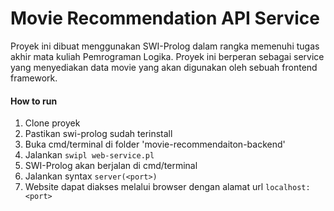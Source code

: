 # Movie Recommendation API Service
Proyek ini dibuat menggunakan SWI-Prolog dalam rangka memenuhi tugas akhir mata kuliah Pemrograman Logika. Proyek ini berperan sebagai service yang menyediakan data movie yang akan digunakan oleh sebuah frontend framework.

#### How to run
1. Clone proyek
2. Pastikan swi-prolog sudah terinstall
3. Buka cmd/terminal di folder 'movie-recommendaiton-backend'
4. Jalankan `swipl web-service.pl`
5. SWI-Prolog akan berjalan di cmd/terminal
6. Jalankan syntax `server(<port>)`
7. Website dapat diakses melalui browser dengan alamat url `localhost:<port>`